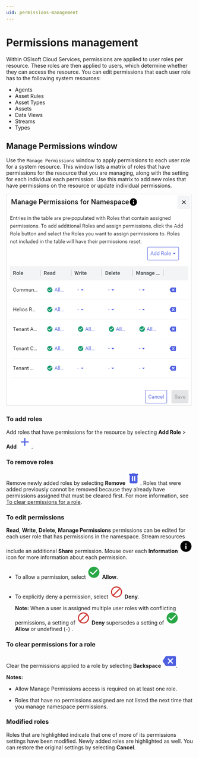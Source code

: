 ```yaml
---
uid: permissions-management
---
```


# Permissions management

Within OSIsoft Cloud Services, permissions are applied to user roles per resource. These roles are then applied to users, which determine whether they can access the resource. You can edit permissions that each user role has to the following system resources: 

- Agents
- Asset Rules
- Asset Types
- Assets
- Data Views
- Streams
- Types

## Manage Permissions window

Use the `Manage Permissions` window to apply permissions to each user role for a system resource. This window lists a matrix of roles that have permissions for the resource that you are managing, along with the setting for each individual each permission. Use this matrix to add new roles that have permissions on the resource or update individual permissions.

![Manage permissions](./images/manage-permissions-window.png)

### To add roles

Add roles that have permissions for the resource by selecting **Add Role** > **Add** ![Add](../_icons/branded/plus.svg).

### To remove roles

Remove newly added roles by selecting **Remove** ![Remove](../_icons/branded/trash-can.svg). Roles that were added previously cannot be removed because they already have permissions assigned that must be cleared first. For more information, see [To clear permissions for a role](#to-clear-permissions-for-a-role).

### To edit permissions

**Read**, **Write**, **Delete**, **Manage Permissions** permissions can be edited for each user role that has permissions in the namespace. Stream resources include an additional **Share** permission. Mouse over each **Information** ![Information](../_icons/default/information.svg) icon for more information about each permission.

- To allow a permission, select ![Allow](../_icons/custom/check-circle.svg) **Allow**.

- To explicitly deny a permission, select ![Deny](../_icons/custom/cancel.svg) **Deny**. 

    **Note:** When a user is assigned multiple user roles with conflicting permissions, a setting of ![Deny](../_icons/custom/cancel.svg) **Deny** supersedes a setting of ![Allow](../_icons/custom/check-circle.svg) **Allow** or undefined (`-`) .

### To clear permissions for a role
    
Clear the permissions applied to a role by selecting **Backspace** ![Backspace](../_icons/branded/backspace.svg). 

**Notes:**

- Allow Manage Permissions access is required on at least one role.
                          
- Roles that have no permissions assigned are not listed the next time that you manage namespace permissions.

### Modified roles

Roles that are highlighted indicate that one of more of its permissions settings have been modified. Newly added roles are highlighted as well. You can restore the original settings by selecting **Cancel**.

